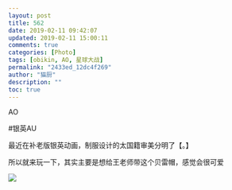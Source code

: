 ```yaml
---
layout: post
title: 562
date: 2019-02-11 09:42:07
updated: 2019-02-11 15:00:11
comments: true
categories: [Photo]
tags: [obikin, AO, 星球大战]
permalink: "2433ed_12dc4f269"
author: "猫厨"
description: ""
toc: true
---
```


<p>AO</p> 
<p>#银英AU</p> 
<p>最近在补老版银英动画，制服设计的太国籍审美分明了【。】</p> 
<p>所以就来玩一下，其实主要是想给王老师带这个贝雷帽，感觉会很可爱</p>

![](/img/img_cVZNdzJtQk9JV2RvNlVsWmE4SFYzNUFoVVJNZjQvZkRiM2dkaTE5OU0wZTFwMXNaaC9WR2pRPT0.jpg)
